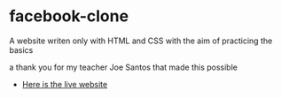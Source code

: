 # facebook-clone
 A website writen only with HTML and CSS with the aim of practicing the basics
 
 a thank you for my teacher Joe Santos that made this possible

* [Here is the live website](https://veraleitaodev.github.io/facebook-clone/) 
